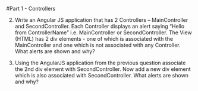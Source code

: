 #Part 1 - Controllers

2.	Write an Angular JS application that has 2 Controllers – MainController and SecondController. Each Controller displays an alert saying “Hello from ControllerName” i.e. MainController or SecondController.
The View (HTML) has 2 div elements - one of which is associated with the MainController and one which is not associated with any Controller.
What alerts are shown and why?

3.	Using the AngularJS application from the previous question associate the 2nd div element with SecondController.
Now add a new div element which is also associated with SecondController.
What alerts are shown and why?


